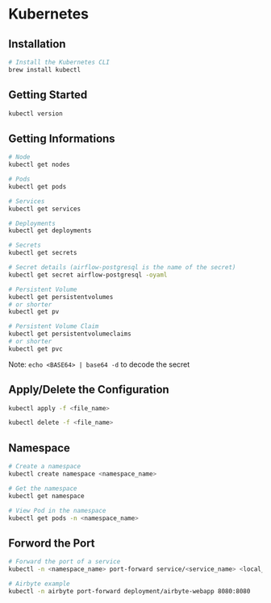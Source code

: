 # Kubernetes

## Installation

```bash
# Install the Kubernetes CLI
brew install kubectl
```

## Getting Started

```bash
kubectl version
```

## Getting Informations

```bash
# Node
kubectl get nodes

# Pods
kubectl get pods

# Services
kubectl get services

# Deployments
kubectl get deployments

# Secrets
kubectl get secrets

# Secret details (airflow-postgresql is the name of the secret)
kubectl get secret airflow-postgresql -oyaml

# Persistent Volume
kubectl get persistentvolumes
# or shorter
kubectl get pv

# Persistent Volume Claim
kubectl get persistentvolumeclaims
# or shorter
kubectl get pvc
```

Note: `echo <BASE64> | base64 -d` to decode the secret

## Apply/Delete the Configuration

```bash
kubectl apply -f <file_name>

kubectl delete -f <file_name>
```

## Namespace

```bash
# Create a namespace
kubectl create namespace <namespace_name>

# Get the namespace
kubectl get namespace

# View Pod in the namespace
kubectl get pods -n <namespace_name>
```

## Forword the Port

```bash
# Forward the port of a service
kubectl -n <namespace_name> port-forward service/<service_name> <local_port>:<remote_port>

# Airbyte example
kubectl -n airbyte port-forward deployment/airbyte-webapp 8080:8080
```
